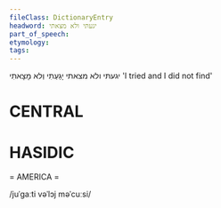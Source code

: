 ```yaml
---
fileClass: DictionaryEntry
headword: יגעתּי ולא מצאתי
part_of_speech: 
etymology: 
tags: 
---
```

יגעתּי ולא מצאתי
יָגַעְתִּי וְלא מָצָאתִי
'I tried and I did not find'

CENTRAL
========

HASIDIC
=======
= AMERICA = 

/juˈgaːti vəˈlɔj məˈcuːsi/